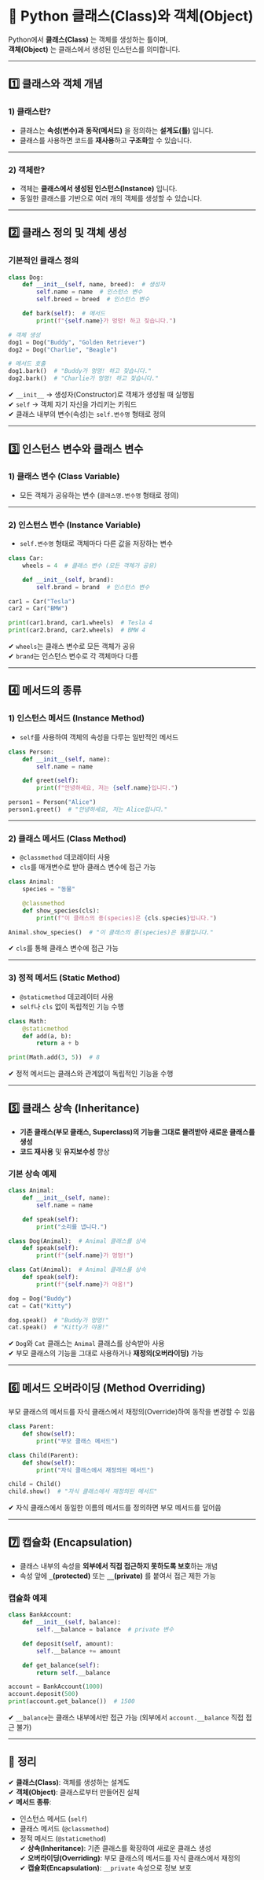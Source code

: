 # 🔲 Python 클래스(Class)와 객체(Object)

Python에서 **클래스(Class)** 는 객체를 생성하는 틀이며,  
**객체(Object)** 는 클래스에서 생성된 인스턴스를 의미합니다.

---

## 1️⃣ 클래스와 객체 개념

### 1) 클래스란?
- 클래스는 **속성(변수)과 동작(메서드)** 을 정의하는 **설계도(틀)** 입니다.
- 클래스를 사용하면 코드를 **재사용**하고 **구조화**할 수 있습니다.

---

### 2) 객체란?
- 객체는 **클래스에서 생성된 인스턴스(Instance)** 입니다.
- 동일한 클래스를 기반으로 여러 개의 객체를 생성할 수 있습니다.

---

## 2️⃣ 클래스 정의 및 객체 생성

### 기본적인 클래스 정의
```python
class Dog:
    def __init__(self, name, breed):  # 생성자
        self.name = name  # 인스턴스 변수
        self.breed = breed  # 인스턴스 변수

    def bark(self):  # 메서드
        print(f"{self.name}가 멍멍! 하고 짖습니다.")

# 객체 생성
dog1 = Dog("Buddy", "Golden Retriever")
dog2 = Dog("Charlie", "Beagle")

# 메서드 호출
dog1.bark()  # "Buddy가 멍멍! 하고 짖습니다."
dog2.bark()  # "Charlie가 멍멍! 하고 짖습니다."
```

✔ `__init__` → 생성자(Constructor)로 객체가 생성될 때 실행됨  
✔ `self` → 객체 자기 자신을 가리키는 키워드  
✔ 클래스 내부의 변수(속성)는 `self.변수명` 형태로 정의  

---

## 3️⃣ 인스턴스 변수와 클래스 변수

### 1) 클래스 변수 (Class Variable)
- 모든 객체가 공유하는 변수 (`클래스명.변수명` 형태로 정의)

---

### 2) 인스턴스 변수 (Instance Variable)
- `self.변수명` 형태로 객체마다 다른 값을 저장하는 변수

```python
class Car:
    wheels = 4  # 클래스 변수 (모든 객체가 공유)

    def __init__(self, brand):
        self.brand = brand  # 인스턴스 변수

car1 = Car("Tesla")
car2 = Car("BMW")

print(car1.brand, car1.wheels)  # Tesla 4
print(car2.brand, car2.wheels)  # BMW 4
```

✔ `wheels`는 클래스 변수로 모든 객체가 공유  
✔ `brand`는 인스턴스 변수로 각 객체마다 다름  

---

## 4️⃣ 메서드의 종류

### 1) 인스턴스 메서드 (Instance Method)
- `self`를 사용하여 객체의 속성을 다루는 일반적인 메서드

```python
class Person:
    def __init__(self, name):
        self.name = name

    def greet(self):
        print(f"안녕하세요, 저는 {self.name}입니다.")

person1 = Person("Alice")
person1.greet()  # "안녕하세요, 저는 Alice입니다."
```

---

### 2) 클래스 메서드 (Class Method)
- `@classmethod` 데코레이터 사용
- `cls`를 매개변수로 받아 클래스 변수에 접근 가능

```python
class Animal:
    species = "동물"

    @classmethod
    def show_species(cls):
        print(f"이 클래스의 종(species)은 {cls.species}입니다.")

Animal.show_species()  # "이 클래스의 종(species)은 동물입니다."
```

✔ `cls`를 통해 클래스 변수에 접근 가능  

---

### 3) 정적 메서드 (Static Method)
- `@staticmethod` 데코레이터 사용
- `self`나 `cls` 없이 독립적인 기능 수행

```python
class Math:
    @staticmethod
    def add(a, b):
        return a + b

print(Math.add(3, 5))  # 8
```

✔ 정적 메서드는 클래스와 관계없이 독립적인 기능을 수행  

---

## 5️⃣ 클래스 상속 (Inheritance)

- **기존 클래스(부모 클래스, Superclass)의 기능을 그대로 물려받아 새로운 클래스를 생성**
- **코드 재사용** 및 **유지보수성** 향상

### 기본 상속 예제
```python
class Animal:
    def __init__(self, name):
        self.name = name

    def speak(self):
        print("소리를 냅니다.")

class Dog(Animal):  # Animal 클래스를 상속
    def speak(self):
        print(f"{self.name}가 멍멍!")

class Cat(Animal):  # Animal 클래스를 상속
    def speak(self):
        print(f"{self.name}가 야옹!")

dog = Dog("Buddy")
cat = Cat("Kitty")

dog.speak()  # "Buddy가 멍멍!"
cat.speak()  # "Kitty가 야옹!"
```

✔ `Dog`와 `Cat` 클래스는 `Animal` 클래스를 상속받아 사용  
✔ 부모 클래스의 기능을 그대로 사용하거나 **재정의(오버라이딩)** 가능  

---

## 6️⃣ 메서드 오버라이딩 (Method Overriding)

부모 클래스의 메서드를 자식 클래스에서 재정의(Override)하여 동작을 변경할 수 있음

```python
class Parent:
    def show(self):
        print("부모 클래스 메서드")

class Child(Parent):
    def show(self):
        print("자식 클래스에서 재정의된 메서드")

child = Child()
child.show()  # "자식 클래스에서 재정의된 메서드"
```

✔ 자식 클래스에서 동일한 이름의 메서드를 정의하면 부모 메서드를 덮어씀  

---

## 7️⃣ 캡슐화 (Encapsulation)

- 클래스 내부의 속성을 **외부에서 직접 접근하지 못하도록 보호**하는 개념
- 속성 앞에 **`_`(protected)** 또는 **`__`(private)** 를 붙여서 접근 제한 가능

### 캡슐화 예제
```python
class BankAccount:
    def __init__(self, balance):
        self.__balance = balance  # private 변수

    def deposit(self, amount):
        self.__balance += amount

    def get_balance(self):
        return self.__balance

account = BankAccount(1000)
account.deposit(500)
print(account.get_balance())  # 1500
```

✔ `__balance`는 클래스 내부에서만 접근 가능 (외부에서 `account.__balance` 직접 접근 불가)  

---

## 🎯 정리

✔ **클래스(Class)**: 객체를 생성하는 설계도  
✔ **객체(Object)**: 클래스로부터 만들어진 실체  
✔ **메서드 종류**:
  - 인스턴스 메서드 (`self`)
  - 클래스 메서드 (`@classmethod`)
  - 정적 메서드 (`@staticmethod`)  
✔ **상속(Inheritance)**: 기존 클래스를 확장하여 새로운 클래스 생성  
✔ **오버라이딩(Overriding)**: 부모 클래스의 메서드를 자식 클래스에서 재정의  
✔ **캡슐화(Encapsulation)**: `__private` 속성으로 정보 보호  
